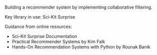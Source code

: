 Building a recommender system by implementing collaborative filtering.

Key library in use:
Sci-Kit Surprise

Guidance from online resources:
- Sci-Kit Surprise Documentation
- Practical Recommender Systems by Kim Falk
- Hands-On Recommendation Systems with Python by Rounak Banik
